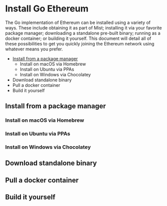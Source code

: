 # Install Go Ethereum

The Go implementation of Ethereum can be installed using a variety of ways. These include obtaining it as part of Mist; installing it via your favorite package manager; downloading a standalone pre-built binary; running as a docker container; or building it yourself. This document will detail all of these possibilities to get you quickly joining the Ethereum network using whatever means you prefer.

 * [Install from a package manager](#install-from-a-package-manager)
   * Install on macOS via Homebrew
   * Install on Ubuntu via PPAs
   * Install on Windows via Chocolatey
 * Download standalone binary
 * Pull a docker container
 * Build it yourself

## Install from a package manager

### Install on macOS via Homebrew

### Install on Ubuntu via PPAs

### Install on Windows via Chocolatey

## Download standalone binary

## Pull a docker container

## Build it yourself

